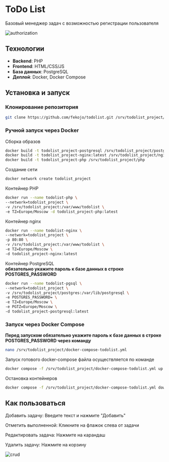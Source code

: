 # ToDo List

Базовый менеджер задач с возможностью регистрации пользователя

![authorization](https://github.com/fekojo/todolist_project/blob/main/gif/auth.gif)

## Технологии  
- **Backend**: PHP  
- **Frontend**: HTML/CSS/JS  
- **База данных**: PostgreSQL
- **Деплой**: Docker, Docker Compose

## Установка и запуск  

### Клонирование репозитория  
```bash
git clone https://github.com/fekojo/todolist.git /srv/todolist_project/
```

### Ручной запуск через Docker

Cборка образов
```bash
docker build -t todolist_project-postgresql /srv/todolist_project/postgresql/docker-entrypoint-initdb.d
docker build -t todolist_project-nginx:latest /srv/todolist_project/nginx
docker build -t todolist_project-php /srv/todolist_project/php
```
Создание сети
```bash
docker network create todolist_project
```

Контейнер PHP
```bash
docker run --name todolist-php \
--network=todolist_project \
-v /srv/todolist_project:/var/www/todolist \
-e TZ=Europe/Moscow -d todolist_project-php:latest
```

Контейнер nginx
```bash
docker run --name todolist-nginx \
--network=todolist_project \
-p 80:80 \
-v /srv/todolist_project:/var/www/todolist \
-e TZ=Europe/Moscow \
-d todolist_project-nginx:latest 
```

Контейнер PostgreSQL  
**обязательно укажите пароль к базе данных в строке POSTGRES_PASSWORD**
```bash
docker run --name todolist-pgsql \
--network=todolist_project \
-v /srv/todolist_project/postgres:/var/lib/postgresql \
-e POSTGRES_PASSWORD= \
-e TZ=Europe/Moscow \
-e PGTZ=Europe/Moscow \
-d todolist_project-postgresql:latest 
```

### Запуск через Docker Compose  
**Перед запуском обязательно укажите пароль к базе данных в строке POSTGRES_PASSWORD через команду**
```bash
nano /srv/todolist_project/docker-compose-todolist.yml
```
Запуск готового docker-compose файла осуществляется по команде
```bash
docker compose -f /srv/todolist_project/docker-compose-todolist.yml up -d
```
Остановка контейнеров
```bash
docker compose -f /srv/todolist_project/docker-compose-todolist.yml down
```

## Как пользоваться
Добавить задачу: Введите текст и нажмите "Добавить"

Отметить выполненной: Кликните на флажок слева от задачи

Редактировать задача: Нажмите на карандаш

Удалить задачу: Нажмите на корзину

![crud](https://github.com/fekojo/todolist_project/blob/main/gif/crud.gif)
